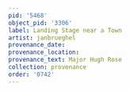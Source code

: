 ```yaml
---
pid: '5468'
object_pid: '3306'
label: Landing Stage near a Town
artist: janbrueghel
provenance_date:
provenance_location:
provenance_text: Major Hugh Rose
collection: provenance
order: '0742'
---
```

